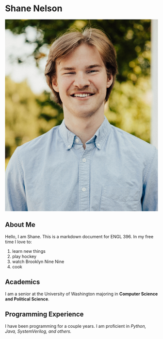 # Shane Nelson 
![This is me](EU2A0146.jpeg)
## About Me
Hello, I am Shane. This is a markdown document for ENGL 396. In my free time I love to:
1. learn new things
2. play hockey
3. watch Brooklyn Nine Nine
4. cook

## Academics

I am a senior at the University of Washington majoring in **Computer Science and Political Science**.

## Programming Experience

I have been programming for a couple years. I am proficient in <em>Python, Java, SystemVerilog, and others<em>.
